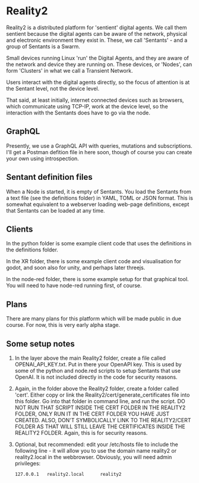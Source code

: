 # Reality2

Reality2 is a distributed platform for 'sentient' digital agents.  We call them sentient because the digital agents can be aware of the network, physical and electronic environment they exist in.  These, we call 'Sentants' - and a group of Sentants is a Swarm.

Small devices running Linux 'run' the Digital Agents, and they are aware of the network and device they are running on.  These devices, or 'Nodes', can form 'Clusters' in what we call a Transient Network.

Users interact with the digital agents directly, so the focus of attention is at the Sentant level, not the device level.

That said, at least initially, internet connected devices such as browsers, which communicate using TCP-IP, work at the device level, so the interaction with the Sentants does have to go via the node.

## GraphQL

Presently, we use a GraphQL API with queries, mutations and subscriptions.  I'll get a Postman defition file in here soon, though of course you can create your own using introspection.

## Sentant definition files

When a Node is started, it is empty of Sentants.  You load the Sentants from a text file (see the definitions folder) in YAML, TOML or JSON format.  This is somewhat equivalent to a webserver loading web-page definitions, except that Sentants can be loaded at any time.

## Clients

In the python folder is some example client code that uses the definitions in the definitions folder.

In the XR folder, there is some example client code and visualisation for godot, and soon also for unity, and perhaps later threejs.

In the node-red folder, there is some example setup for that graphical tool.  You will need to have node-red running first, of course.

## Plans

There are many plans for this platform which will be made public in due course.  For now, this is very early alpha stage.

## Some setup notes

1. In the layer above the main Reality2 folder, create a file called OPENAI_API_KEY.txt.  Put in there your OpenAPI key.  This is used by some of the python and node.red scripts to setup Sentants that use OpenAI.  It is not included directly in the code for security reasons.

2. Again, in the folder above the Reality2 folder, create a folder called 'cert'.  Either copy or link the Reality2/cert/generate_certificates file into this folder.  Go into that folder in command line, and run the script.  DO NOT RUN THAT SCRIPT INSIDE THE CERT FOLDER IN THE REALITY2 FOLDER, ONLY RUN IT IN THE CERT FOLDER YOU HAVE JUST CREATED.  ALSO, DON'T SYMBOLICALLY LINK TO THE REALITY2/CERT FOLDER AS THAT WILL STILL LEAVE THE CERTIFICATES INSIDE THE REALITY2 FOLDER.  Again, this is for security reasons.

3. Optional, but recommended: edit your /etc/hosts file to include the following line - it will allow you to use the domain name reality2 or reality2.local in the webbrowser.  Obviously, you will need admin privileges:
    ```
    127.0.0.1   reality2.local      reality2
    ```